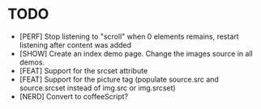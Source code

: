 TODO
====

* [PERF] Stop listening to "scroll" when 0 elements remains, restart listening after content was added
* [SHOW] Create an index demo page. Change the images source in all demos.
* [FEAT] Support for the srcset attribute
* [FEAT] Support for the picture tag (populate source.src and source.srcset instead of img.src or img.srcset)
* [NERD] Convert to coffeeScript?
